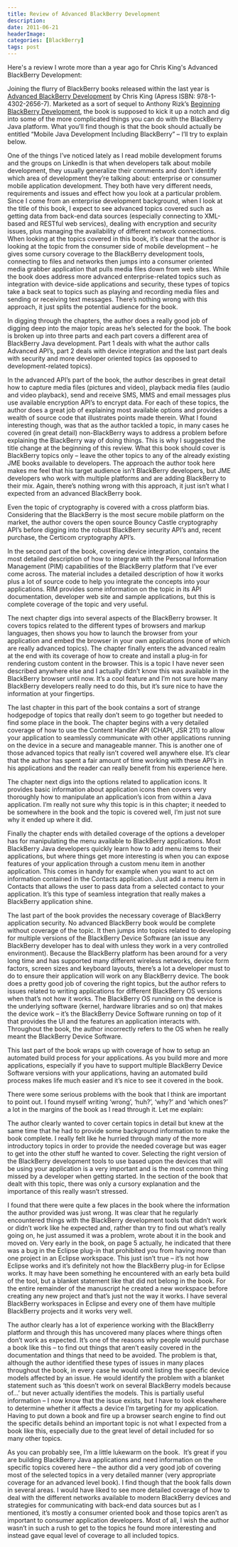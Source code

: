 ```yaml
---
title: Review of Advanced BlackBerry Development
description: 
date: 2011-06-21
headerImage: 
categories: [BlackBerry]
tags: post
---
```


Here's a review I wrote more than a year ago for Chris King's Advanced BlackBerry Development:

Joining the flurry of BlackBerry books released within the last year is [Advanced BlackBerry Development](https://www.amazon.com/gp/product/1430226560/ref=as_li_ss_tl?ie=UTF8&tag=mcnsof-20&linkCode=as2&camp=217145&creative=399369&creativeASIN=1430226560) by Chris King (Apress ISBN: 978-1-4302-2656-7). Marketed as a sort of sequel to Anthony Rizk’s [Beginning BlackBerry Development](https://www.amazon.com/gp/product/1430272252/ref=as_li_ss_tl?ie=UTF8&tag=mcnsof-20&linkCode=as2&camp=217145&creative=399369&creativeASIN=1430272252), the book is supposed to kick it up a notch and dig into some of the more complicated things you can do with the BlackBerry Java platform. What you’ll find though is that the book should actually be entitled “Mobile Java Development Including BlackBerry” – I’ll try to explain below.

One of the things I’ve noticed lately as I read mobile development forums and the groups on LinkedIn is that when developers talk about mobile development, they usually generalize their comments and don’t identify which area of development they’re talking about: enterprise or consumer mobile application development. They both have very different needs, requirements and issues and effect how you look at a particular problem. Since I come from an enterprise development background, when I look at the title of this book, I expect to see advanced topics covered such as getting data from back-end data sources (especially connecting to XML-based and RESTful web services), dealing with encryption and security issues, plus managing the availability of different network connections. When looking at the topics covered in this book, it’s clear that the author is looking at the topic from the consumer side of mobile development – he gives some cursory coverage to the BlackBerry development tools, connecting to files and networks then jumps into a consumer oriented media grabber application that pulls media files down from web sites. While the book does address more advanced enterprise-related topics such as integration with device-side applications and security, these types of topics take a back seat to topics such as playing and recording media files and sending or receiving text messages. There’s nothing wrong with this approach, it just splits the potential audience for the book.

In digging through the chapters, the author does a really good job of digging deep into the major topic areas he’s selected for the book. The book is broken up into three parts and each part covers a different area of BlackBerry Java development. Part 1 deals with what the author calls Advanced API’s, part 2 deals with device integration and the last part deals with security and more developer oriented topics (as opposed to development-related topics).

In the advanced API’s part of the book, the author describes in great detail how to capture media files (pictures and video), playback media files (audio and video playback), send and receive SMS, MMS and email messages plus use available encryption API’s to encrypt data. For each of these topics, the author does a great job of explaining most available options and provides a wealth of source code that illustrates points made therein. What I found interesting though, was that as the author tackled a topic, in many cases he covered (in great detail) non-BlackBerry ways to address a problem before explaining the BlackBerry way of doing things. This is why I suggested the title change at the beginning of this review. What this book should cover is BlackBerry topics only – leave the other topics to any of the already existing JME books available to developers. The approach the author took here makes me feel that his target audience isn’t BlackBerry developers, but JME developers who work with multiple platforms and are adding BlackBerry to their mix. Again, there’s nothing wrong with this approach, it just isn’t what I expected from an advanced BlackBerry book.

Even the topic of cryptography is covered with a cross platform bias. Considering that the BlackBerry is the most secure mobile platform on the market, the author covers the open source Bouncy Castle cryptography API’s before digging into the robust BlackBerry security API’s and, recent purchase, the Certicom cryptography API’s.

In the second part of the book, covering device integration, contains the most detailed description of how to integrate with the Personal Information Management (PIM) capabilities of the BlackBerry platform that I’ve ever come across. The material includes a detailed description of how it works plus a lot of source code to help you integrate the concepts into your applications. RIM provides some information on the topic in its API documentation, developer web site and sample applications, but this is complete coverage of the topic and very useful.

The next chapter digs into several aspects of the BlackBerry browser. It covers topics related to the different types of browsers and markup languages, then shows you how to launch the browser from your application and embed the browser in your own applications (none of which are really advanced topics). The chapter finally enters the advanced realm at the end with its coverage of how to create and install a plug-in for rendering custom content in the browser. This is a topic I have never seen described anywhere else and I actually didn’t know this was available in the BlackBerry browser until now. It’s a cool feature and I’m not sure how many BlackBerry developers really need to do this, but it’s sure nice to have the information at your fingertips.

The last chapter in this part of the book contains a sort of strange hodgepodge of topics that really don’t seem to go together but needed to find some place in the book. The chapter begins with a very detailed coverage of how to use the Content Handler API (CHAPI, JSR 211) to allow your application to seamlessly communicate with other applications running on the device in a secure and manageable manner. This is another one of those advanced topics that really isn’t covered well anywhere else. It’s clear that the author has spent a fair amount of time working with these API’s in his applications and the reader can really benefit from his experience here.

The chapter next digs into the options related to application icons. It provides basic information about application icons then covers very thoroughly how to manipulate an application’s icon from within a Java application. I’m really not sure why this topic is in this chapter; it needed to be somewhere in the book and the topic is covered well, I’m just not sure why it ended up where it did.

Finally the chapter ends with detailed coverage of the options a developer has for manipulating the menu available to BlackBerry applications. Most BlackBerry Java developers quickly learn how to add menu items to their applications, but where things get more interesting is when you can expose features of your application through a custom menu item in another application. This comes in handy for example when you want to act on information contained in the Contacts application. Just add a menu item in Contacts that allows the user to pass data from a selected contact to your application. It’s this type of seamless integration that really makes a BlackBerry application shine.

The last part of the book provides the necessary coverage of BlackBerry application security. No advanced BlackBerry book would be complete without coverage of the topic. It then jumps into topics related to developing for multiple versions of the BlackBerry Device Software (an issue any BlackBerry developer has to deal with unless they work in a very controlled environment). Because the BlackBerry platform has been around for a very long time and has supported many different wireless networks, device form factors, screen sizes and keyboard layouts, there’s a lot a developer must to do to ensure their application will work on any BlackBerry device. The book does a pretty good job of covering the right topics, but the author refers to issues related to writing applications for different BlackBerry OS versions when that’s not how it works. The BlackBerry OS running on the device is the underlying software (kernel, hardware libraries and so on) that makes the device work – it’s the BlackBerry Device Software running on top of it that provides the UI and the features an application interacts with. Throughout the book, the author incorrectly refers to the OS when he really meant the BlackBerry Device Software.

This last part of the book wraps up with coverage of how to setup an automated build process for your applications. As you build more and more applications, especially if you have to support multiple BlackBerry Device Software versions with your applications, having an automated build process makes life much easier and it’s nice to see it covered in the book. 

There were some serious problems with the book that I think are important to point out. I found myself writing ‘wrong’, ‘huh?’, ‘why?’ and ‘which ones?’ a lot in the margins of the book as I read through it. Let me explain:

The author clearly wanted to cover certain topics in detail but knew at the same time that he had to provide some background information to make the book complete. I really felt like he hurried through many of the more introductory topics in order to provide the needed coverage but was eager to get into the other stuff he wanted to cover. Selecting the right version of the BlackBerry development tools to use based upon the devices that will be using your application is a very important and is the most common thing missed by a developer when getting started. In the section of the book that dealt with this topic, there was only a cursory explanation and the importance of this really wasn’t stressed.

I found that there were quite a few places in the book where the information the author provided was just wrong. It was clear that he regularly encountered things with the BlackBerry development tools that didn’t work or didn’t work like he expected and, rather than try to find out what’s really going on, he just assumed it was a problem, wrote about it in the book and moved on. Very early in the book, on page 5 actually, he indicated that there was a bug in the Eclipse plug-in that prohibited you from having more than one project in an Eclipse workspace. This just isn’t true – it’s not how Eclipse works and it’s definitely not how the BlackBerry plug-in for Eclipse works. It may have been something he encountered with an early beta build of the tool, but a blanket statement like that did not belong in the book. For the entire remainder of the manuscript he created a new workspace before creating any new project and that’s just not the way it works. I have several BlackBerry workspaces in Eclipse and every one of them have multiple BlackBerry projects and it works very well.

The author clearly has a lot of experience working with the BlackBerry platform and through this has uncovered many places where things often don’t work as expected. It’s one of the reasons why people would purchase a book like this – to find out things that aren’t easily covered in the documentation and things that need to be avoided. The problem is that, although the author identified these types of issues in many places throughout the book, in every case he would omit listing the specific device models affected by an issue. He would identify the problem with a blanket statement such as ‘this doesn’t work on several BlackBerry models because of…’ but never actually identifies the models. This is partially useful information – I now know that the issue exists, but I have to look elsewhere to determine whether it affects a device I’m targeting for my application. Having to put down a book and fire up a browser search engine to find out the specific details behind an important topic is not what I expected from a book like this, especially due to the great level of detail included for so many other topics.

As you can probably see, I’m a little lukewarm on the book.  It’s great if you are building BlackBerry Java applications and need information on the specific topics covered here – the author did a very good job of covering most of the selected topics in a very detailed manner (very appropriate coverage for an advanced level book). I find though that the book falls down in several areas. I would have liked to see more detailed coverage of how to deal with the different networks available to modern BlackBerry devices and strategies for communicating with back-end data sources but as I mentioned, it’s mostly a consumer oriented book and those topics aren’t as important to consumer application developers. Most of all, I wish the author wasn’t in such a rush to get to the topics he found more interesting and instead gave equal level of coverage to all included topics.